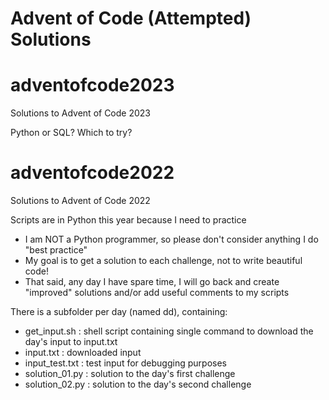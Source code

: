 # Advent of Code (Attempted) Solutions

# adventofcode2023

Solutions to Advent of Code 2023

Python or SQL? Which to try?

# adventofcode2022

Solutions to Advent of Code 2022

Scripts are in Python this year because I need to practice
* I am NOT a Python programmer, so please don't consider anything I do "best practice"
* My goal is to get a solution to each challenge, not to write beautiful code!
* That said, any day I have spare time, I will go back and create "improved" solutions and/or add useful comments to my scripts

There is a subfolder per day (named dd), containing:
* get_input.sh : shell script containing single command to download the day's input to input.txt
* input.txt : downloaded input
* input_test.txt : test input for debugging purposes
* solution_01.py : solution to the day's first challenge
* solution_02.py : solution to the day's second challenge
